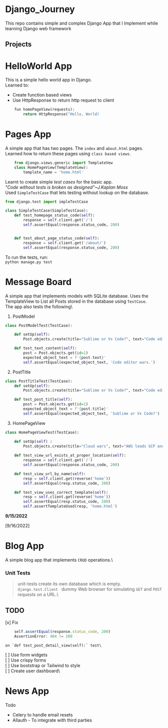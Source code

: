 # Django_Journey
This repo contains simple and complex Django App that I Implement while learning Django web framework

## Projects
# HelloWorld App
This is a simple hello world app in Django.\
Learned to:
- Create function based views
- Use HttpResponse to return http request to client

```python
    fun homePageView(requests):
        return HttpResponse("Hello, World)
```

# Pages App
A simple app that has two pages. The `index` and `about.html` pages.\
Learned how to return these pages using `class based views`.
```python
    from django.views.generic import TemplateVew
    class HomePageView(TemplateView):
        template_name = 'home.html'
```

Learnt to create simple _test cases_ for the basic app.\
_"Code without tests is broken as designed"~J.Kaplan Moss_ \
Used `SimpleTestCase` that lets testing without lookup on the database.
```python
from django.test import impleTestCase

class SimpleTestCase(SimpleTestCase):
    def test_homepage_status_code(self):
        response = self.client.get('/')
        self.assertEqual(response.status_code, 200)


    def test_about_page_status_code(self):
        response = self.client.get('/about/')
        self.assertEqual(response.status_code, 200)
```
To run the tests, run:\
`python manage.py test`

# Message Board
A simple app that implements models with SQLite database. Uses the TemplateView to List all Posts stored in the database using `TestCase`.\
The app also tests the following\
1. PostModel
```python
class PostModelTest(TestCase):

    def setUp(self):
        Post.objects.create(title="Sublime or Vs Code?", text="Code editor wars.")

    def test_text_content(self):
        post = Post.objects.get(id=1)
        expected_object_text = f'{post.text}'
        self.assertEqual(expected_object_text, 'Code editor wars.')
```
2. PostTitle
```python
class PostTitleTest(TestCase):
    def setUp(self):
        Post.objects.create(title="Sublime or Vs Code?", text="Code editor wars.")

    def test_post_title(self):
        post = Post.objects.get(id=1)
        expected_object_text = f'{post.title}'
        self.assertEqual(expected_object_text, 'Sublime or Vs Code?')
```
3. HomePageView
```python
class HomePageViewTest(TestCase):

    def setUp(self) :
        Post.objects.create(title="Cloud wars", text="AWS leads GCP and Azure to dominate the cloud market")
    
    def test_view_url_exists_at_proper_location(self):
        response = self.client.get('/')
        self.assertEqual(response.status_code, 200)

    def test_view_url_by_name(self):
        resp = self.client.get(reverse('home'))
        self.assertEqual(resp.status_code, 200)

    def test_view_uses_correct_template(self):
        resp = self.client.get(reverse('home'))
        self.assertEqual(resp.status_code, 200)
        self.assertTemplateUsed(resp, 'home.html')
```
**9/15/2022**

[9/16/2022]
# Blog App
A simple blog app that implements `CRUD` operations.\
### Unit Tests
> unit-tests create its own database which is empty.\
`django.test.Client `  dummy Web browser for simulating `GET` and `POST` requests on a URL.\
## TODO
[x] Fix 
```javascript 
    self.assertEqual(response.status_code, 200)
    AssertionError: 404 != 200
```
    on `def test_post_detail_view(self):` test\

[ ] Use form widgets\
[ ] Use crispy forms\
[ ] Use bootstrap or Tailwind to style\
[ ] Create user dashboard\


# News App
Todo
- Celery to handle email resets
- Allauth - To integrate with third parties


